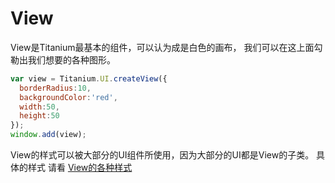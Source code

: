 # View

View是Titanium最基本的组件，可以认为成是白色的画布，
我们可以在这上面勾勒出我们想要的各种图形。

```js
var view = Titanium.UI.createView({
  borderRadius:10,
  backgroundColor:'red',
  width:50,
  height:50
});
window.add(view);
```

View的样式可以被大部分的UI组件所使用，因为大部分的UI都是View的子类。 具体的样式
请看 [View的各种样式](styles.md)

